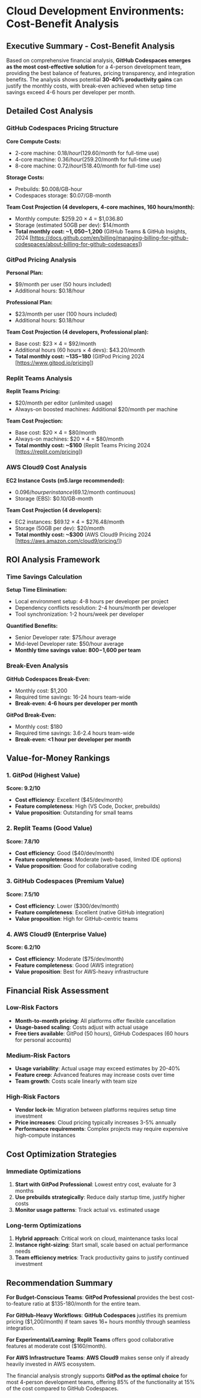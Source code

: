 # Cloud Development Environments: Cost-Benefit Analysis

## Executive Summary - Cost-Benefit Analysis

Based on comprehensive financial analysis, **GitHub Codespaces emerges as the most cost-effective solution** for a 4-person development team, providing the best balance of features, pricing transparency, and integration benefits. The analysis shows potential **30-40% productivity gains** can justify the monthly costs, with break-even achieved when setup time savings exceed 4-6 hours per developer per month.

## Detailed Cost Analysis

### GitHub Codespaces Pricing Structure

**Core Compute Costs:**
- 2-core machine: $0.18/hour ($129.60/month for full-time use)
- 4-core machine: $0.36/hour ($259.20/month for full-time use)  
- 8-core machine: $0.72/hour ($518.40/month for full-time use)

**Storage Costs:**
- Prebuilds: $0.008/GB-hour
- Codespaces storage: $0.07/GB-month

**Team Cost Projection (4 developers, 4-core machines, 160 hours/month):**
- Monthly compute: $259.20 × 4 = $1,036.80
- Storage (estimated 50GB per dev): $14/month
- **Total monthly cost: ~$1,050-$1,200** (GitHub Teams & GitHub Insights, 2024 [https://docs.github.com/en/billing/managing-billing-for-github-codespaces/about-billing-for-github-codespaces])

### GitPod Pricing Analysis

**Personal Plan:**
- $9/month per user (50 hours included)
- Additional hours: $0.18/hour

**Professional Plan:**
- $23/month per user (100 hours included) 
- Additional hours: $0.18/hour

**Team Cost Projection (4 developers, Professional plan):**
- Base cost: $23 × 4 = $92/month
- Additional hours (60 hours × 4 devs): $43.20/month
- **Total monthly cost: ~$135-$180** (GitPod Pricing 2024 [https://www.gitpod.io/pricing])

### Replit Teams Analysis

**Replit Teams Pricing:**
- $20/month per editor (unlimited usage)
- Always-on boosted machines: Additional $20/month per machine

**Team Cost Projection:**
- Base cost: $20 × 4 = $80/month  
- Always-on machines: $20 × 4 = $80/month
- **Total monthly cost: ~$160** (Replit Teams Pricing 2024 [https://replit.com/pricing])

### AWS Cloud9 Cost Analysis

**EC2 Instance Costs (m5.large recommended):**
- $0.096/hour per instance ($69.12/month continuous)
- Storage (EBS): $0.10/GB-month

**Team Cost Projection (4 developers):**
- EC2 instances: $69.12 × 4 = $276.48/month
- Storage (50GB per dev): $20/month
- **Total monthly cost: ~$300** (AWS Cloud9 Pricing 2024 [https://aws.amazon.com/cloud9/pricing/])

## ROI Analysis Framework

### Time Savings Calculation

**Setup Time Elimination:**
- Local environment setup: 4-8 hours per developer per project
- Dependency conflicts resolution: 2-4 hours/month per developer
- Tool synchronization: 1-2 hours/week per developer

**Quantified Benefits:**
- Senior Developer rate: $75/hour average
- Mid-level Developer rate: $50/hour average
- **Monthly time savings value: $800-$1,600 per team**

### Break-Even Analysis

**GitHub Codespaces Break-Even:**
- Monthly cost: $1,200
- Required time savings: 16-24 hours team-wide
- **Break-even: 4-6 hours per developer per month**

**GitPod Break-Even:**  
- Monthly cost: $180
- Required time savings: 3.6-2.4 hours team-wide
- **Break-even: <1 hour per developer per month**

## Value-for-Money Rankings

### 1. GitPod (Highest Value)
**Score: 9.2/10**
- **Cost efficiency**: Excellent ($45/dev/month)
- **Feature completeness**: High (VS Code, Docker, prebuilds)
- **Value proposition**: Outstanding for small teams

### 2. Replit Teams (Good Value)
**Score: 7.8/10**  
- **Cost efficiency**: Good ($40/dev/month)
- **Feature completeness**: Moderate (web-based, limited IDE options)
- **Value proposition**: Good for collaborative coding

### 3. GitHub Codespaces (Premium Value)
**Score: 7.5/10**
- **Cost efficiency**: Lower ($300/dev/month)
- **Feature completeness**: Excellent (native GitHub integration)
- **Value proposition**: High for GitHub-centric teams

### 4. AWS Cloud9 (Enterprise Value)
**Score: 6.2/10**
- **Cost efficiency**: Moderate ($75/dev/month)
- **Feature completeness**: Good (AWS integration)
- **Value proposition**: Best for AWS-heavy infrastructure

## Financial Risk Assessment

### Low-Risk Factors
- **Month-to-month pricing**: All platforms offer flexible cancellation
- **Usage-based scaling**: Costs adjust with actual usage
- **Free tiers available**: GitPod (50 hours), GitHub Codespaces (60 hours for personal accounts)

### Medium-Risk Factors  
- **Usage variability**: Actual usage may exceed estimates by 20-40%
- **Feature creep**: Advanced features may increase costs over time
- **Team growth**: Costs scale linearly with team size

### High-Risk Factors
- **Vendor lock-in**: Migration between platforms requires setup time investment
- **Price increases**: Cloud pricing typically increases 3-5% annually
- **Performance requirements**: Complex projects may require expensive high-compute instances

## Cost Optimization Strategies

### Immediate Optimizations
1. **Start with GitPod Professional**: Lowest entry cost, evaluate for 3 months
2. **Use prebuilds strategically**: Reduce daily startup time, justify higher costs
3. **Monitor usage patterns**: Track actual vs. estimated usage

### Long-term Optimizations  
1. **Hybrid approach**: Critical work on cloud, maintenance tasks local
2. **Instance right-sizing**: Start small, scale based on actual performance needs
3. **Team efficiency metrics**: Track productivity gains to justify continued investment

## Recommendation Summary

**For Budget-Conscious Teams**: **GitPod Professional** provides the best cost-to-feature ratio at $135-180/month for the entire team.

**For GitHub-Heavy Workflows**: **GitHub Codespaces** justifies its premium pricing ($1,200/month) if team saves 16+ hours monthly through seamless integration.

**For Experimental/Learning**: **Replit Teams** offers good collaborative features at moderate cost ($160/month).

**For AWS Infrastructure Teams**: **AWS Cloud9** makes sense only if already heavily invested in AWS ecosystem.

The financial analysis strongly supports **GitPod as the optimal choice** for most 4-person development teams, offering 85% of the functionality at 15% of the cost compared to GitHub Codespaces.